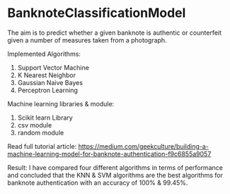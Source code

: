 # BanknoteClassificationModel
The aim is to predict whether a given banknote is authentic or counterfeit given a number of measures taken from a photograph.



Implemented Algorithms:
1. Support Vector Machine
2. K Nearest Neighbor
3. Gaussian Naive Bayes
4. Perceptron Learning



Machine learning libraries & module:
1. Scikit learn Library
2. csv module
3. random module

Read full tutorial article: https://medium.com/geekculture/building-a-machine-learning-model-for-banknote-authentication-f9c6855a9057



Result: I have compared four different algorithms in terms of performance and concluded that the KNN & SVM algorithms are the best algorithms for banknote authentication with an accuracy of 100% & 99.45%.
